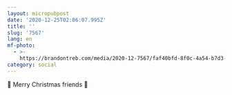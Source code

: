 ```yaml
---
layout: micropubpost
date: '2020-12-25T02:06:07.995Z'
title: ''
slug: '7567'
lang: en
mf-photo:
  - >-
    https://brandontreb.com/media/2020-12-7567/faf40bfd-8f0c-4a54-b7d3-988dfea4d530.jpeg
category: social
---
```

🎄 Merry Christmas friends 🎄
